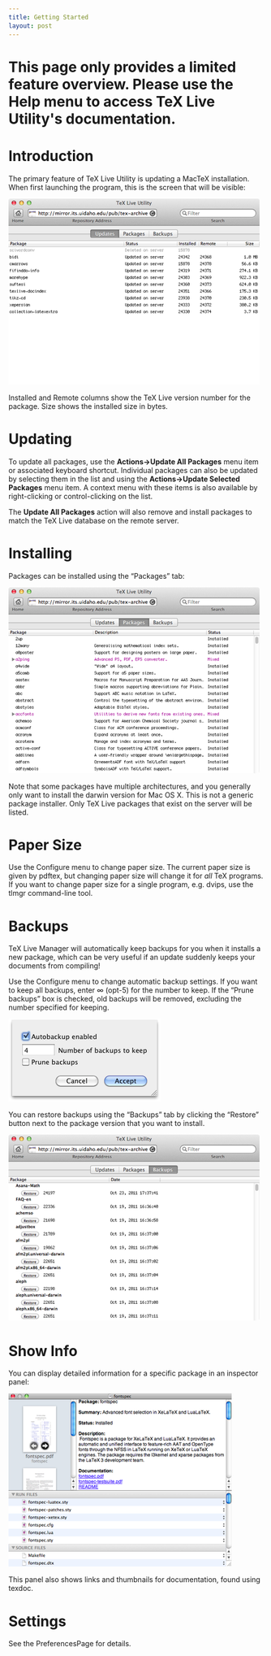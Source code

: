 ```yaml
---
title: Getting Started
layout: post
---
```

# This page only provides a limited feature overview.  Please use the Help menu to access TeX Live Utility's documentation.

# Introduction

The primary feature of TeX Live Utility is updating a MacTeX installation.  When first launching the program, this is the screen that will be visible:

![images/UpdateTab.png](images/UpdateTab.png)

Installed and Remote columns show the TeX Live version number for the package.  Size shows the installed size in bytes.

# Updating

To update all packages, use the **Actions->Update All Packages** menu item or associated keyboard shortcut.  Individual packages can also be updated by selecting them in the list and using the **Actions->Update Selected Packages** menu item.  A context menu with these items is also available by right-clicking or control-clicking on the list.

The **Update All Packages** action will also remove and install packages to match the TeX Live database on the remote server.

# Installing

Packages can be installed using the “Packages” tab:

![images/PackageTab.png](images/PackageTab.png)

Note that some packages have multiple architectures, and you generally only want to install the darwin version for Mac OS X.  This is not a generic package installer.  Only TeX Live packages that exist on the server will be listed.

# Paper Size

Use the Configure menu to change paper size.  The current paper size is given by pdftex, but changing paper size will change it for _all_ TeX programs.  If you want to change paper size for a single program, e.g. dvips, use the tlmgr command-line tool.

# Backups

TeX Live Manager will automatically keep backups for you when it installs a new package, which can be very useful if an update suddenly keeps your documents from compiling!

Use the Configure menu to change automatic backup settings.  If you want to keep all backups, enter ∞ (opt-5) for the number to keep.  If the “Prune backups” box is checked, old backups will be removed, excluding the number specified for keeping.

![images/AutobackupSheet.png](images/AutobackupSheet.png)

You can restore backups using the “Backups” tab by clicking the “Restore” button next to the package version that you want to install.

![images/BackupTab.png](images/BackupTab.png)

# Show Info

You can display detailed information for a specific package in an inspector panel:

![images/Info.png](images/Info.png)

This panel also shows links and thumbnails for documentation, found using texdoc.

# Settings

See the PreferencesPage for details.